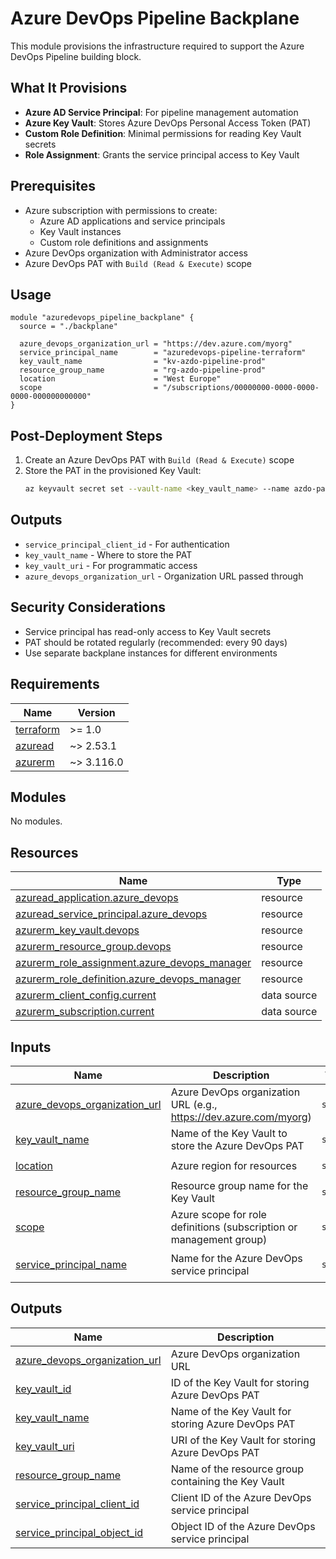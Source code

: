 # Azure DevOps Pipeline Backplane

This module provisions the infrastructure required to support the Azure DevOps Pipeline building block.

## What It Provisions

- **Azure AD Service Principal**: For pipeline management automation
- **Azure Key Vault**: Stores Azure DevOps Personal Access Token (PAT)
- **Custom Role Definition**: Minimal permissions for reading Key Vault secrets
- **Role Assignment**: Grants the service principal access to Key Vault

## Prerequisites

- Azure subscription with permissions to create:
  - Azure AD applications and service principals
  - Key Vault instances
  - Custom role definitions and assignments
- Azure DevOps organization with Administrator access
- Azure DevOps PAT with `Build (Read & Execute)` scope

## Usage

```hcl
module "azuredevops_pipeline_backplane" {
  source = "./backplane"

  azure_devops_organization_url = "https://dev.azure.com/myorg"
  service_principal_name        = "azuredevops-pipeline-terraform"
  key_vault_name                = "kv-azdo-pipeline-prod"
  resource_group_name           = "rg-azdo-pipeline-prod"
  location                      = "West Europe"
  scope                         = "/subscriptions/00000000-0000-0000-0000-000000000000"
}
```

## Post-Deployment Steps

1. Create an Azure DevOps PAT with `Build (Read & Execute)` scope
2. Store the PAT in the provisioned Key Vault:
   ```bash
   az keyvault secret set --vault-name <key_vault_name> --name azdo-pat --value <your_pat>
   ```

## Outputs

- `service_principal_client_id` - For authentication
- `key_vault_name` - Where to store the PAT
- `key_vault_uri` - For programmatic access
- `azure_devops_organization_url` - Organization URL passed through

## Security Considerations

- Service principal has read-only access to Key Vault secrets
- PAT should be rotated regularly (recommended: every 90 days)
- Use separate backplane instances for different environments

<!-- BEGIN_TF_DOCS -->
## Requirements

| Name | Version |
|------|---------|
| <a name="requirement_terraform"></a> [terraform](#requirement\_terraform) | >= 1.0 |
| <a name="requirement_azuread"></a> [azuread](#requirement\_azuread) | ~> 2.53.1 |
| <a name="requirement_azurerm"></a> [azurerm](#requirement\_azurerm) | ~> 3.116.0 |

## Modules

No modules.

## Resources

| Name | Type |
|------|------|
| [azuread_application.azure_devops](https://registry.terraform.io/providers/hashicorp/azuread/latest/docs/resources/application) | resource |
| [azuread_service_principal.azure_devops](https://registry.terraform.io/providers/hashicorp/azuread/latest/docs/resources/service_principal) | resource |
| [azurerm_key_vault.devops](https://registry.terraform.io/providers/hashicorp/azurerm/latest/docs/resources/key_vault) | resource |
| [azurerm_resource_group.devops](https://registry.terraform.io/providers/hashicorp/azurerm/latest/docs/resources/resource_group) | resource |
| [azurerm_role_assignment.azure_devops_manager](https://registry.terraform.io/providers/hashicorp/azurerm/latest/docs/resources/role_assignment) | resource |
| [azurerm_role_definition.azure_devops_manager](https://registry.terraform.io/providers/hashicorp/azurerm/latest/docs/resources/role_definition) | resource |
| [azurerm_client_config.current](https://registry.terraform.io/providers/hashicorp/azurerm/latest/docs/data-sources/client_config) | data source |
| [azurerm_subscription.current](https://registry.terraform.io/providers/hashicorp/azurerm/latest/docs/data-sources/subscription) | data source |

## Inputs

| Name | Description | Type | Default | Required |
|------|-------------|------|---------|:--------:|
| <a name="input_azure_devops_organization_url"></a> [azure\_devops\_organization\_url](#input\_azure\_devops\_organization\_url) | Azure DevOps organization URL (e.g., https://dev.azure.com/myorg) | `string` | n/a | yes |
| <a name="input_key_vault_name"></a> [key\_vault\_name](#input\_key\_vault\_name) | Name of the Key Vault to store the Azure DevOps PAT | `string` | n/a | yes |
| <a name="input_location"></a> [location](#input\_location) | Azure region for resources | `string` | `"West Europe"` | no |
| <a name="input_resource_group_name"></a> [resource\_group\_name](#input\_resource\_group\_name) | Resource group name for the Key Vault | `string` | n/a | yes |
| <a name="input_scope"></a> [scope](#input\_scope) | Azure scope for role definitions (subscription or management group) | `string` | n/a | yes |
| <a name="input_service_principal_name"></a> [service\_principal\_name](#input\_service\_principal\_name) | Name for the Azure DevOps service principal | `string` | `"azure-devops-terraform"` | no |

## Outputs

| Name | Description |
|------|-------------|
| <a name="output_azure_devops_organization_url"></a> [azure\_devops\_organization\_url](#output\_azure\_devops\_organization\_url) | Azure DevOps organization URL |
| <a name="output_key_vault_id"></a> [key\_vault\_id](#output\_key\_vault\_id) | ID of the Key Vault for storing Azure DevOps PAT |
| <a name="output_key_vault_name"></a> [key\_vault\_name](#output\_key\_vault\_name) | Name of the Key Vault for storing Azure DevOps PAT |
| <a name="output_key_vault_uri"></a> [key\_vault\_uri](#output\_key\_vault\_uri) | URI of the Key Vault for storing Azure DevOps PAT |
| <a name="output_resource_group_name"></a> [resource\_group\_name](#output\_resource\_group\_name) | Name of the resource group containing the Key Vault |
| <a name="output_service_principal_client_id"></a> [service\_principal\_client\_id](#output\_service\_principal\_client\_id) | Client ID of the Azure DevOps service principal |
| <a name="output_service_principal_object_id"></a> [service\_principal\_object\_id](#output\_service\_principal\_object\_id) | Object ID of the Azure DevOps service principal |
<!-- END_TF_DOCS -->